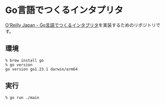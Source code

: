 # Go言語でつくるインタプリタ

[O'Reilly Japan - Go言語でつくるインタプリタ](https://www.oreilly.co.jp/books/9784873118222/)を実装するためのリポジトリです。

## 環境

```console
% brew install go
% go version
go version go1.23.1 darwin/arm64
```

## 実行

```console
% go run ./main
```
